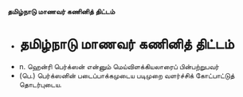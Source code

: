 **தமிழ்நாடு மாணவர் கணினித் திட்டம்**
- # தமிழ்நாடு மாணவர் கணினித் திட்டம்
- n. ஹென்ரி பெர்க்ஸன் என்னும் மெய்விளக்கியலாரைப் பின்பற்றுபவர்
- (பெ.) பெர்க்ஸனின் படைப்பாக்கமுடைய படிமுறை வளர்ச்சிக் கோட்பாட்டுத் தொடர்புடைய.

